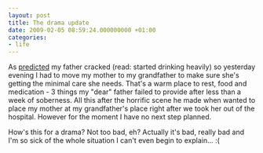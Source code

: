 ```yaml
---
layout: post
title: The drama update
date: 2009-02-05 08:59:24.000000000 +01:00
categories:
- life
---
```

As <a href="http://www.rusiczki.net/2009/01/26/a-bitter-update/">predicted</a> my father cracked (read: started drinking heavily) so yesterday evening I had to move my mother to my grandfather to make sure she's getting the minimal care she needs. That's a warm place to rest, food and medication - 3 things my "dear" father failed to provide after less than a week of soberness. All this after the horrific scene he made when wanted to place my mother at my grandfather's place right after we took her out of the hospital. However for the moment I have no next step planned.

How's this for a drama? Not too bad, eh? Actually it's bad, really bad and I'm so sick of the whole situation I can't even begin to explain... :(
